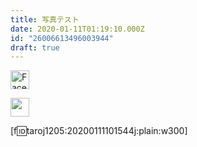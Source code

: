 ```yaml
---
title: 写真テスト
date: 2020-01-11T01:19:10.000Z
id: "26006613496003944"
draft: true
---
```

<a href="https://www.facebook.com/%E5%A4%AA%E6%9C%97%E3%81%AE%E3%83%96%E3%83%AD%E3%82%B0-114855033241228/?ref=bookmarks"><img src="https://en.facebookbrand.com/wp-content/uploads/2019/04/f_logo_RGB-Hex-Blue_512.png" alt="Facebook Group" width="30" height="30"></a>


<a href="https://twitter.com/taroj1205"><img src="https://aer.eu/wp-content/uploads/2017/06/twitter-logo-4.png" width="30" height="30"></a>

[f:id:taroj1205:20200111101544j:plain:w300]

<span style="font-size: 150%"></span>
